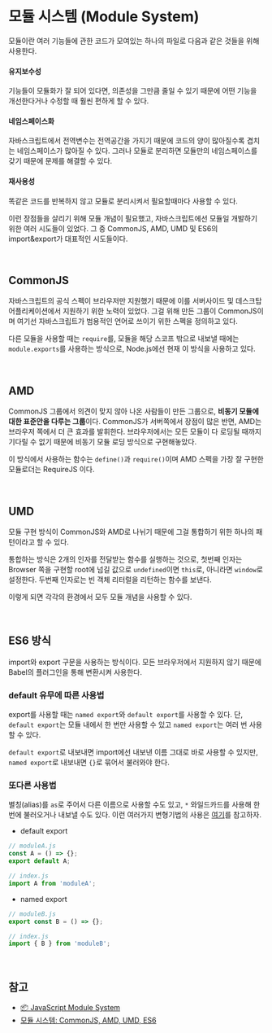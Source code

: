# 모듈 시스템 (Module System)
모듈이란 여러 기능들에 관한 코드가 모여있는 하나의 파일로 다음과 같은 것들을 위해 사용한다.

#### 유지보수성
기능들이 모듈화가 잘 되어 있다면, 의존성을 그만큼 줄일 수 있기 때문에 어떤 기능을 개선한다거나 수정할 때 훨씬 편하게 할 수 있다.

#### 네임스페이스화
자바스크립트에서 전역변수는 전역공간을 가지기 때문에 코드의 양이 많아질수록 겹치는 네임스페이스가 많아질 수 있다. 그러나 모듈로 분리하면 모듈만의 네임스페이스를 갖기 때문에 문제를 해결할 수 있다.

#### 재사용성
똑같은 코드를 반복하지 않고 모듈로 분리시켜서 필요할때마다 사용할 수 있다.
<br>

이런 장점들을 살리기 위해 모듈 개념이 필요했고, 자바스크립트에선 모듈일 개발하기 위한 여러 시도들이 있었다. 그 중 CommonJS, AMD, UMD 및 ES6의 import&export가 대표적인 시도들이다.

<br>

## CommonJS
자바스크립트의 공식 스펙이 브라우저만 지원했기 때문에 이를 서버사이드 및 데스크탑 어플리케이션에서 지원하기 위한 노력이 있었다. 그걸 위해 만든 그룹이 CommonJS이며 여기선 자바스크립트가 범용적인 언어로 쓰이기 위한 스펙을 정의하고 있다.

다른 모듈을 사용할 때는 `require`를, 모듈을 해당 스코프 밖으로 내보낼 때에는 `module.exports`를 사용하는 방식으로, Node.js에선 현재 이 방식을 사용하고 있다.

<br>

## AMD
CommonJS 그룹에서 의견이 맞지 않아 나온 사람들이 만든 그룹으로, **비동기 모듈에 대한 표준안을 다루는 그룹**이다. CommonJS가 서버쪽에서 장점이 많은 반면, AMD는 브라우저 쪽에서 더 큰 효과를 발휘한다. 브라우저에서는 모든 모듈이 다 로딩될 때까지 기다릴 수 없기 때문에 비동기 모듈 로딩 방식으로 구현해놓았다.

이 방식에서 사용하는 함수는 `define()`과 `require()`이며 AMD 스펙을 가장 잘 구현한 모듈로더는 RequireJS 이다.

<br>

## UMD
모듈 구현 방식이 CommonJS와 AMD로 나뉘기 때문에 그걸 통합하기 위한 하나의 패턴이라고 할 수 있다.

통합하는 방식은 2개의 인자를 전달받는 함수를 실행하는 것으로, 첫번째 인자는 Browser 쪽을 구현할 root에 넘길 값으로 `undefined`이면 `this`로, 아니라면 `window`로 설정한다. 두번째 인자로는 빈 객체 리터럴을 리턴하는 함수를 보낸다.

이렇게 되면 각각의 환경에서 모두 모듈 개념을 사용할 수 있다.

<br>

## ES6 방식
import와 export 구문을 사용하는 방식이다. 모든 브라우저에서 지원하지 않기 때문에 Babel의 플러그인을 통해 변환시켜 사용한다.

### default 유무에 따른 사용법
export를 사용할 때는 `named export`와 `default export`를 사용할 수 있다. 단, `default export`는 모듈 내에서 한 번만 사용할 수 있고 `named export`는 여러 번 사용할 수 있다.

`default export`로 내보내면 import에선 내보낸 이름 그대로 바로 사용할 수 있지만, `named export`로 내보내면 `{}`로 묶어서 불러와야 한다.

### 또다른 사용법
별칭(alias)를 `as`로 주어서 다른 이름으로 사용할 수도 있고, `*` 와일드카드를 사용해 한 번에 불러오거나 내보낼 수도 있다. 이런 여러가지 변형기법의 사용은 [여기](https://velog.io/@doondoony/JavaScript-Module-System#-es6-modulesesm)를 참고하자.

- default export
```js
// moduleA.js
const A = () => {};
export default A;

// index.js
import A from 'moduleA';
```

- named export
```js
// moduleB.js
export const B = () => {};

// index.js
import { B } from 'moduleB';
```

<br>

## 참고
- [📦 JavaScript Module System](https://velog.io/@doondoony/JavaScript-Module-System#-es6-modulesesm)
- [모듈 시스템: CommonJS, AMD, UMD, ES6](https://github.com/baeharam/Must-Know-About-Frontend/blob/master/Notes/javascript/module.md)
